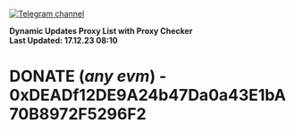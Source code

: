 [![Telegram channel](https://img.shields.io/endpoint?url=https://runkit.io/damiankrawczyk/telegram-badge/branches/master?url=https://t.me/n4z4v0d)](https://t.me/n4z4v0d) 

**Dynamic Updates Proxy List with Proxy Checker**  
**Last Updated: 17.12.23 08:10**

# DONATE (_any evm_) - 0xDEADf12DE9A24b47Da0a43E1bA70B8972F5296F2
